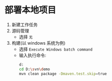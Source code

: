 # 部署本地项目

1. 新建工作任务
2. 源码管理
   - 选择 ```无```
3. 构建(以 windows 系统为例)
   - 选择 ```Execute Windows batch command```
   - 输入执行命令:
      ```bash
      d:
      cd D:\svn\demo
      mvn clean package -Dmaven.test.skip=true
      ```
